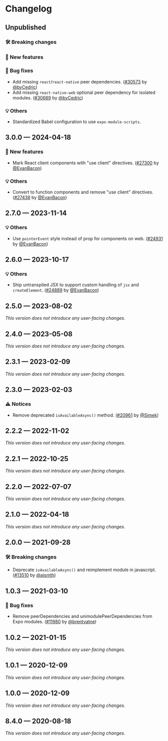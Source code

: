 # Changelog

## Unpublished

### 🛠 Breaking changes

### 🎉 New features

### 🐛 Bug fixes

- Add missing `react`/`react-native` peer dependencies. ([#30573](https://github.com/expo/expo/pull/30573) by [@byCedric](https://github.com/byCedric))
- Add missing `react-native-web` optional peer dependency for isolated modules. ([#30689](https://github.com/expo/expo/pull/30689) by [@byCedric](https://github.com/byCedric))

### 💡 Others

- Standardized Babel configuration to use `expo-module-scripts`.

## 3.0.0 — 2024-04-18

### 🎉 New features

- Mark React client components with "use client" directives. ([#27300](https://github.com/expo/expo/pull/27300) by [@EvanBacon](https://github.com/EvanBacon))

### 💡 Others

- Convert to function components and remove "use client" directives. ([#27438](https://github.com/expo/expo/pull/27438) by [@EvanBacon](https://github.com/EvanBacon))

## 2.7.0 — 2023-11-14

### 💡 Others

- Use `pointerEvent` style instead of prop for components on web. ([#24931](https://github.com/expo/expo/pull/24931) by [@EvanBacon](https://github.com/EvanBacon))

## 2.6.0 — 2023-10-17

### 💡 Others

- Ship untranspiled JSX to support custom handling of `jsx` and `createElement`. ([#24889](https://github.com/expo/expo/pull/24889) by [@EvanBacon](https://github.com/EvanBacon))

## 2.5.0 — 2023-08-02

_This version does not introduce any user-facing changes._

## 2.4.0 — 2023-05-08

_This version does not introduce any user-facing changes._

## 2.3.1 — 2023-02-09

_This version does not introduce any user-facing changes._

## 2.3.0 — 2023-02-03

### ⚠️ Notices

- Remove deprecated `isAvailableAsync()` method. ([#20961](https://github.com/expo/expo/pull/20961) by [@Simek](https://github.com/Simek))

## 2.2.2 — 2022-11-02

_This version does not introduce any user-facing changes._

## 2.2.1 — 2022-10-25

_This version does not introduce any user-facing changes._

## 2.2.0 — 2022-07-07

_This version does not introduce any user-facing changes._

## 2.1.0 — 2022-04-18

_This version does not introduce any user-facing changes._

## 2.0.0 — 2021-09-28

### 🛠 Breaking changes

- Deprecate `isAvailableAsync()` and reimplement module in javascript. ([#13510](https://github.com/expo/expo/pull/13510) by [@ajsmth](https://github.com/ajsmth))

## 1.0.3 — 2021-03-10

### 🐛 Bug fixes

- Remove peerDependencies and unimodulePeerDependencies from Expo modules. ([#11980](https://github.com/expo/expo/pull/11980) by [@brentvatne](https://github.com/brentvatne))

## 1.0.2 — 2021-01-15

_This version does not introduce any user-facing changes._

## 1.0.1 — 2020-12-09

_This version does not introduce any user-facing changes._

## 1.0.0 — 2020-12-09

_This version does not introduce any user-facing changes._

## 8.4.0 — 2020-08-18

_This version does not introduce any user-facing changes._
